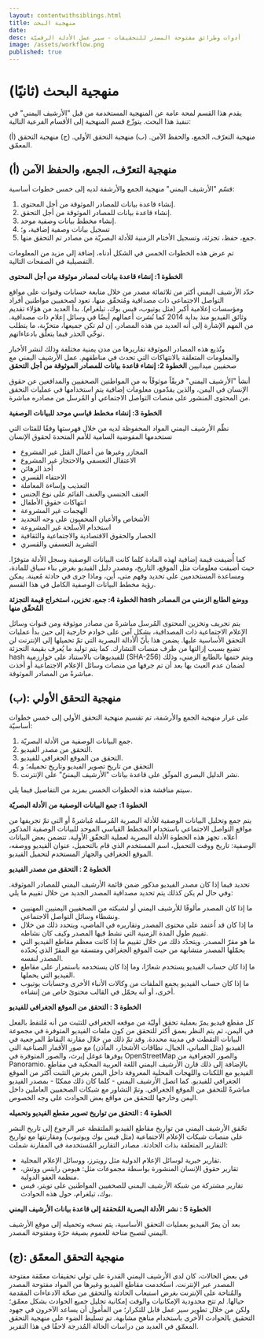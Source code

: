 ```yaml
---
layout: contentwithsiblings.html
title: منهجية البحث
date:
desc: أدوات وطرائق مفتوحة المصدر للتحقيقات - سير عمل الأدلة الرقميّة
image: /assets/workflow.png
published: true
---
```


# (ثانيًا) منهجية البحث

يقدم هذا القسم لمحة عامة عن المنهجية المستخدمة من قبل "الأرشيف اليمني" في تنفيذ هذا البحث. يتوزّع قسم المنهجية إلى الأقسام الفرعية التالية:

(أ) منهجية التعرّف، الجمع، والحفظ الآمن.
(ب) منهجية التحقق الأولي.
(ج) منهجية التحقق المعمّق.

## (أ) منهجية التعرّف، الجمع، والحفظ الآمن

قسّم "الأرشيف اليمني" منهجية الجمع والأرشفة لديه إلى خمس خطوات أساسية:

1. إنشاء قاعدة بيانات للمصادر الموثوقة من أجل المحتوى.
2. إنشاء قاعدة بيانات للمصادر الموثوقة من أجل التحقق.
3. إنشاء مخطط بيانات وصفية موحد.
4. تسجيل بيانات وصفية إضافية، و؛
5. جمع، حفظ، تجزئة، وتسجيل الأختام الزمنية للأدلة البصريّة من مصادر تم التحقق منها.

تم عرض هذه الخطوات الخمس في الشكل أدناه، إضافة إلى مزيد من المعلومات التفصيلية في الصفحات التالية.



**الخطوة 1: إنشاء قاعدة بيانات لمصادر موثوقة من أجل المحتوى**

حدّد الأرشيف اليمني أكثر من ثلاثمائة مصدر من خلال متابعة حسابات وقنوات على مواقع التواصل الاجتماعي ذات مصداقية ومُتحقّق منها، تعود لصحفيين مواطنين أفراد ومؤسسات إعلامية أكبر (مثل يوتيوب، فيس بوك، تيلغرام). بدأ العديد من هؤلاء تقديم وثائق الفيديو منذ بداية 2014  كما نُشرت أعمالهم أيضًا في وسائل إعلام ذات مصداقية. من المهم الإشارة إلى أنه العديد من هذه المصادر، إن لم تكن جميعها، متحزّبة، ما يتطلب توخّي الحذر فيما يتعلّق بادعاءاتهم.

وتُذيع هذه المصادر الموثوقة تقاريرها من مدن يمنية مختلفة وذلك لنشر الأخبار والمعلومات المتعلقة بالانتهاكات التي تحدث في مناطقهم. عمل الأرشيف اليمني مع صحفيين ميدانيين
**الخطوة 2: إنشاء قاعدة بيانات للمصادر الموثوقة من أجل التحقق**

أنشأ "الأرشيف اليمني" فريقًاً موثوقًاً به من المواطنين الصحفيين والمدافعين عن حقوق الإنسان في اليمن، والذين يقدّمون معلومات إضافية يتم استخدامها في عمليات التحقق من المحتوى المنشور على منصات التواصل الاجتماعي أو المُرسل من مصادره مباشرة.

**الخطوة 3: إنشاء مخطط قياسي موحد للبيانات الوصفية**

نظّم الأرشيف اليمني المواد المحفوظة لديه من خلال فهرستها وفقًا للفئات التي تستخدمها المفوضية السامية للأمم المتحدة لحقوق الإنسان

* المجازر وغيرها من أعمال القتل غير المشروع
* الاعتقال التعسفي والاحتجاز غير المشروع
* أخذ الرهائن
* الاحتفاء القسري
* التعذيب وإساءة المعاملة
* العنف الجنسي والعنف القائم على نوع الجنس
* انتهاكات حقوق الأطفال
* الهجمات غير المشروعة
* الأشخاص والأعيان المحميون على وجه التحديد
* استخدام الأسلحة غير المشروعة
* الحصار والحقوق الاقتصادية والاجتماعية والثقافية
* التشريد التعسفي والقسري

كما أُضيفت قيمة إضافية لهذه المادة كلما كانت البيانات الوصفية وسجل الأدلة متوفرًا. حيث أضيفت معلومات مثل الموقع، التاريخ، ومصدر دليل الفيديو بغرض بناء سياق للمادة، ومساعدة المستخدمين على تحديد وفهم متى، أين، وماذا جرى في حادثة مُعينة. يمكن رؤية مخطط البيانات الوصفية الكامل في هذا القسم.

**الخطوة 4: جمع، تخزين، استخراج قيمة التجزئة hash ووضع الطابع الزمني من المصادر المُحقّق منها**

يتم تجريف وتخزين المحتوى المُرسل مباشرةً من مصادر موثوقة ومن قنوات وسائل الإعلام الاجتماعية ذات المصداقية، بشكلٍ آمن على خوادم خارجية إلى حين بدأ عمليات التحقق الأساسية عليها. يضمن هذا بأنّ الأدالة البصرية التي تمّ تحميلها إلى الإنترنت لن تضيع بسبب إزالتها من طرف منصات التشارك. كما يتم توليد ما يُعرف بقيمة التجزئة hash للفيديوهات بالاستناد على خوارزمية (SHA-256) ويتم ختمها بالطابع الزمني، وذلك لضمان عدم العبث بها بعد أن تم جرفها من منصات وسائل الإعلام الاجتماعية أو أخذت مباشرةً من المصادر الموثوقة.

## (ب): منهجية التحقق الأولي

على غرار منهجية الجمع والأرشفة، تم تقسيم منهجية التحقق الأولي إلى خمس خطوات أساسيّة:

1. جمع البيانات الوصفية من الأدلة البصريّة.
2. التحقق من مصدر الفيديو.
3. التحقق من الموقع الجغرافي للفيديو.
4. التحقق من تاريخ تصوير الفيديو وتاريخ تحميله؛ و
5. نشر الدليل البصري الموثّق على قاعدة بيانات "الأرشيف اليمنيّ" على الإنترنت.

سيتم مناقشة هذه الخطوات الخمس بمزيد من التفاصيل فيما يلي.

**الخطوة 1: جمع البيانات الوصفية من الأدلة البصريّة**

يتم جمع وتحليل البيانات الوصفية للأدلة البصرية المُرسلة مُباشرةً أو التي تمّ تجريفها من مواقع التواصل الاجتماعي باستخدام المخطط القياسي الموحد للبيانات الوصفية المذكور أعلاه. تجهز هذه الخطوة الأدلة البصرية لعملية التحقّق الأولية. تتضمن بعض البيانات الوصفية: تاريخ ووقت التحميل، اسم المستخدم الذي قام بالتحميل، عنوان الفيديو ووصفه، الموقع الجغرافي والجهاز المستخدم لتحميل الفيديو.

**الخطوة 2 : التحقق من مصدر الفيديو**

تحديد فيما إذا كان مصدر الفيديو مذكور ضمن قائمة الأرشيف اليمني للمصادر الموثوقة. وفي حال لم يكن كذلك يتم تحديد مصداقية المصدر الجديد من خلال تقييم ما يلي:

* ما إذا كان المصدر مألوفًا للأرشيف اليمني أو لشبكته من الصحفيين اليمنيين المهنيين ونشطاء وسائل التواصل الاجتماعي.
* ما إذا كان قد اُعتمد على محتوى المصدر وتقاريره في الماضي، ويتحدد ذلك من خلال تقييم طول المدة الزمنية التي نشط فيها المصدر وكيف كان نشاطه.
* ما هو مقرّ المصدر. ويتحدّد ذلك من خلال تقييم ما إذا كانت معظم مقاطع الفيديو التي يحمّلها المصدر متشابهة من حيث الموقع الجغرافي ومتسقة مع المقرّ الذي يُحدّده المصدر لنفسه.
* ما إذا كان حساب الفيديو يستخدم شعارًا، وما إذا كان يستخدمه باستمرار على مقاطع الفيديو التي يحملها.
* ما إذا كان حساب الفيديو يجمع الملفات من وكالات الأنباء الأخرى وحسابات يوتيوب أخرى، أو أنه يحمّل في القالب محتوىً خاص من إنشاءه.

**الخطوة 3 : التحقق من الموقع الجغرافي للفيديو**

كل مقطع فيديو يمرّ بعملية تحقق أوليّة من موقعه الجغرافي للتثبت من أنه مُلتقط بالفعل في اليمن، ثم يتم النظر بعمق أكثر للتحقق من كون ملفات الفيديو المتوفرة في مجموعة البيانات التقطت في مدينة محددة. وقد تمّ ذلك من خلال مقارنة النقاط المرجعية في الفيديو (مثل المباني، الجبال، نطاقات الأشجار، المآذن) مع صور الأقمار الصناعية التي يوفرها غوغل إيرث، والصور المتوفرة في OpenStreetMap والصور الجغرافية من Panoramio. بالإضافة إلى ذلك قارن الأرشيف اليمني اللغة العربية المحكية في مقاطع الفيديو مع اللكنات واللهجات المحلية المعروفة داخل اليمن بغرض التثبت أكثر من الموقع الجغرافي للفيديو. كما اتصل الأرشيف اليمني - كلما كان ذلك ممكنًا - بمصدر الفيديو مباشرةً للتحقق من الموقع الجغرافي. وتمّ التشاور مع شبكات الصحفيين العاملين داخل اليمن وخارجها للتحقق من مواقع بعض الحوادث على وجه الخصوص.

**الخطوة 4 : التحقق من تواريخ تصوير مقطع الفيديو وتحميله**

تحّقق الأرشيف اليمني من تواريخ مقاطع الفيديو الملتقطة عبر الرجوع إلى تاريخ النشر على منصات شبكات الإعلام الاجتماعية (مثل فيس بوك ويوتيوب) ومقارنتها مع تواريخ التقارير المتعلقة بذات الحادثة. مصادر التقارير المُستخدمة في المقارنة شملت:

*   تقارير خبرية لوسائل الإعلام الدولية مثل رويترز، ووسائل الإعلام المحلية.
*   تقارير حقوق الإنسان المنشورة بواسطة مجموعات مثل: هيومن رايتس ووتش، منظمة العفو الدولية.
*   تقارير مشتركة من شبكة الأرشيف اليمني للصحفيين المواطنين على تويتر، فيس بوك، تيلغرام، حول هذه الحوادث.

**الخطوة 5 : نشر الأدلة البصرية المُحققة إلى قاعدة بيانات الأرشيف اليمني**

بعد أن يمرّ الفيديو بعمليات التحقق الأساسية، يتم نسخه وتحميله إلى موقع الأرشيف اليمني لتصبح متاحة للعموم بصيغة حرّة ومفتوحة المصدر.

## (ج): منهجية التحقق المعمّق

في بعض الحالات، كان لدى الأرشيف اليمني القدرة على تولي تحقيقات معمّقة مفتوحة المصدر عبر الإنترنت. استُخدمت مقاطع الفيديو وغيرها من المواد مفتوحة المصدر والمُتاحة على الإنترنت بغرض استيعاب الحادثة والتحقق من صحّة الادعاءات المقدمة حيالها.  لم تتح محدودية الإمكانيات والوقت إمكانية تحليل جميع الحوادث بشكل معمّق؛ ولكن من خلال تطوير سير عمل قابل للتكرار؛ من المأمول أن يساعد الآخرون في جهود التحقيق بالحوادث الأخرى باستخدام مناهج مشابهة. تم تسليط الضوء على منهجية التحقق المعمّق في العديد من دراسات الحالة المُدرجة لاحقًا في هذا التقرير.
